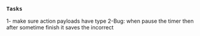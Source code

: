 ### `Tasks`

1- make sure action payloads have type
2-Bug: when pause the timer then after sometime finish it saves the incorrect 